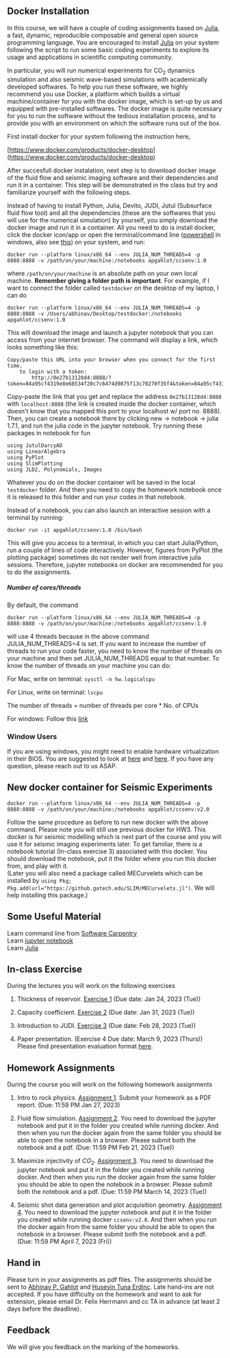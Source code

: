 

<!-- # Installation

The assignments require [Julia](https://julialang.org) and Python 3 to be installed (Python 2 will not work).

For Windows, I recommend to use docker as [Devito](https://www.devitoproject.org) does not support Windows.

## Julia

To install julia follow

[https://julialang.org/downloads/](https://julialang.org/downloads/)

And install Julia 1.5

## Python

The recommended installation is via conda to have a stable environment.

[https://conda.io/miniconda.html](https://conda.io/miniconda.html)


## Packages

For the assignments, you will need a few python and julia packages. Please follow these instructions to install all of the packages in the order described here.

First, install Devito using `pip` (or `pip3`), or see the [Devito's GitHub page](https://github.com/devitocodes/devito) for installation with Conda and further information. The current release of [JUDI](https://github.com/slimgroup/JUDI.jl) requires Python 3 and the current Devito version. Run all of the following commands from the (bash) terminal command line (not in the Julia REPL):

```bash
pip install --user git+https://github.com/devitocodes/devito.git
```

Then install matplotlib by

```bash
pip install matplotlib
```

If these commands don't work, please replace `pip` by `pip3` and try it again.

For reading and writing seismic SEG-Y data, JUDI uses the [SegyIO](https://github.com/slimgroup/SegyIO.jl) package and matrix-free linear operators are based the [Julia Operator LIbrary](https://github.com/slimgroup/JOLI.jl/tree/master/src) (JOLI), we can install these 2 packages via:

```bash
julia -e 'using Pkg; Pkg.add(url="https://github.com/slimgroup/SegyIO.jl.git")'
julia -e 'using Pkg; Pkg.add(url="https://github.com/slimgroup/JOLI.jl.git")'
```

Once Devito, SegyIO and JOLI are installed, you can install [JUDI](https://github.com/slimgroup/JUDI.jl) with Julia's `Pkg.add`.

```bash
julia -e 'using Pkg; Pkg.add(url="https://github.com/slimgroup/JUDI.jl")'
```

Once you have JUDI installed, you need to point Julia's PyCall package to the Python version for which we previously installed Devito. To do this, copy-paste the following commands into the (bash) terminal:

```bash
export PYTHON=$(which python)
julia -e 'using Pkg; Pkg.build("PyCall")'
```

Again, try `which python3` if `which python` does not work.

You can verify your installation by running:

```bash
julia -e 'using Pkg; using JUDI; example=joinpath(dirname(pathof(JUDI)),"..","examples/scripts/modeling_basic_2D.jl");include(example);'
```

This command should finish without errors.

-->
## Docker Installation

In this course, we will have a couple of coding assignments based on [Julia](https://julialang.org/downloads/), a fast, dynamic, reproducible composable and general open source programming language. You are encouraged to install [Julia](https://julialang.org/downloads/) on your system following the script to run some basic coding experiments to explore its usage and applications in scientific computing community.

In particular, you will run numerical experiments for CO$_2$ dynamics simulation and also seismic wave-based simulations with academically developed softwares. To help you run these software, we highly recommend you use Docker, a platform which builds a virtual machine/container for you with the docker image, which is set-up by us and equipped with pre-installed softwares. The docker image is quite necessary for you to run the software without the tedious installation process, and to provide you with an environment on which the software runs out of the box.

First install docker for your system following the instruction here,

[https://www.docker.com/products/docker-desktop](https://www.docker.com/products/docker-desktop)

After succesfull docker instalation, next step is to download docker image of the fluid flow and seismic imaging software and their dependencies and run it in a container. This step will be demonstrated in the class but try and familiarize yourself with the following steps.

Instead of having to install Python, Julia, Devito, JUDI, Jutul (Subsurface fluid flow tool) and all the dependencies (these are the softwares that you will use for the numerical simulation) by yourself, you simply download the docker image and run it in a container. All you need to do is install docker, click the docker icon/app or open the terminal/command line ([powershell](https://www.howtogeek.com/662611/9-ways-to-open-powershell-in-windows-10/) in windows, also see [this](https://docs.microsoft.com/en-us/powershell/scripting/overview?view=powershell-7.2)) on your system, and run:

```
docker run --platform linux/x86_64 --env JULIA_NUM_THREADS=4 -p 8888:8888 -v /path/on/your/machine:/notebooks apgahlot/ccsenv:1.0
```
where `/path/on/your/machine` is an absolute path on your own local machine. **Remember giving a folder path is important**. For example, if I want to connect the folder called `testdocker` on the desktop of my laptop, I can do

```
docker run --platform linux/x86_64 --env JULIA_NUM_THREADS=4 -p 8888:8888 -v /Users/abhinav/Desktop/testdocker:/notebooks apgahlot/ccsenv:1.0
```

This will download the image and launch a jupyter notebook that you can access from your internet browser. The command will display a link, which looks something like this:

```
Copy/paste this URL into your browser when you connect for the first time,
    to login with a token:
        http://0e27b13128d4:8888/?token=84a95cf4319e8e68534f20c7c6474d9875f13c70270f35f4&token=84a95cf4319e8e68534f20c7c6474d9875f13c70270f35f4
```

Copy-paste the link that you get and replace the address `0e27b13128d4:8888` with `localhost:8888` (the link is created inside the docker container, which doesn't know that you mapped this port to your localhost w/ port no. 8888). Then, you can create a notebook there by clicking new -> notebook -> julia 1.7.1, and run the julia code in the jupyter notebook. Try running these packages in notebook for fun

```
using JutulDarcyAD
using LinearAlgebra
using PyPlot
using SlimPlotting
using JLD2, Polynomials, Images
```

<!--
Remember, the jupyter notebooks on the docker container don't stay there forever. Therefore, if you are half way on the homework and want to close the jupyter notebook, please remember to save the notebook to your local machine. If you do not want to save the notebook every time when you close the notebook, you can actually connect a folder on your machine to the docker container by
-->

Whatever you do on the docker container will be saved in the local `testdocker` folder. And then you need to copy the homework notebook once it is released to this folder and run your codes in that notebook.

Instead of a notebook, you can also launch an interactive session with a terminal by running:

```
docker run -it apgahlot/ccsenv:1.0 /bin/bash
```

This will give you access to a terminal, in which you can start Julia/Python, run a couple of lines of code interactively. However, figures from PyPlot (the plotting package) sometimes do not render well from interactive julia sessions. Therefore, jupyter notebooks on docker are recommended for you to do the assignments.

##### Number of cores/threads

By default, the command

```
docker run --platform linux/x86_64 --env JULIA_NUM_THREADS=4 -p 8888:8888 -v /path/on/your/machine:/notebooks apgahlot/ccsenv:1.0
```
will use 4 threads because in the above command JULIA_NUM_THREADS=4 is set. If you want to increase the number of threads to run your code faster, you need to know the number of threads on your machine and then set JULIA_NUM_THREADS equal to that number. To know the number of threads on your machine you can do:

For Mac, write on terminal: `sysctl -n hw.logicalcpu`

For Linux, write on terminal: `lscpu` 

The number of threads = number of threads per core * No. of CPUs

For windows: Follow this [link](https://www.intel.com/content/www/us/en/support/articles/000029254/processors.html#:~:text=Through%20Windows%20Task%20Manager%3A,Cores%20and%20Logical%20Processors%20(Threads))

### Window Users

If you are using windows, you might need to enable hardware virtualization in their BIOS. You are suggested to look at [here](https://www.virtualmetric.com/blog/how-to-enable-hardware-virtualization) and [here](https://bce.berkeley.edu/enabling-virtualization-in-your-pc-bios.html). If you have any question, please reach out to us ASAP.

## New docker container for Seismic Experiments

```
docker run --platform linux/x86_64 --env JULIA_NUM_THREADS=4 -p 8888:8888 -v /path/on/your/machine:/notebooks apgahlot/ccsenv:v2.0
```
Follow the same procedure as before to run new docker with the above command. Please note you will still use previous docker for HW3. This docker is for seismic modelling which is next part of the course and you will use it for seismic imaging experiments later. To get familiar, there is a notebook tutorial (In-class exercise 3) associated with this docker. You should download the notebook, put it the folder where you run this docker from, and play with it.  
(Later you will also need a package called MECurvelets which can be installed by ```using Pkg; Pkg.add(url="https://github.gatech.edu/SLIM/MECurvelets.jl")```. We will help installing this package.)

## Some Useful Material

Learn command line from [Software Carpentry](https://software-carpentry.org/)    
Learn [jupyter notebook](https://jupyter.org/)    
Learn [Julia](https://julialang.org/learning/)    

## In-class Exercise

During the lectures you will work on the following exercises

1. Thickness of reservoir. [Exercise 1](exercise/exercise1.md) (Due date: Jan 24, 2023 (Tue))

2. Capacity coefficient. [Exercise 2](exercise/exercise2.md) (Due date: Jan 31, 2023 (Tue))

3. Introduction to JUDI. [Exercise 3](exercise/CCS8803_JUDI_Tutorial.ipynb) (Due date: Feb 28, 2023 (Tue))

4. Paper presentation. (Exercise 4 Due date: March 9, 2023 (Thurs))  
Please find presentation evaluation format [here](exercise/present_eval_form.pdf).


## Homework Assignments

During the course you will work on the following homework assignments

1. Intro to rock physics. [Assignment 1](Assignments/homework1.md). Submit your homework as a PDF report. (Due: 11:59 PM Jan 27, 2023)

2. Fluid flow simulation. [Assignment 2](Assignments/CCS8803_HW2.ipynb). You need to download the jupyter notebook and put it in the folder you created while running docker. And then when you run the docker again from the same folder you should be able to open the notebook in a browser. Please submit both the notebook and a pdf. (Due: 11:59 PM Feb 21, 2023 (Tue))

3. Maximize injectivity of $CO_{2}$. [Assignment 3](Assignments/CCS8803_HW3_v2.ipynb). You need to download the jupyter notebook and put it in the folder you created while running docker. And then when you run the docker again from the same folder you should be able to open the notebook in a browser. Please submit both the notebook and a pdf. (Due: 11:59 PM March 14, 2023 (Tue))

4. Seismic shot data generation and plot acquisition geometry. [Assignment 4](Assignments/CCS8803_Seismic_Geometries_HW4.ipynb). You need to download the jupyter notebook and put it in the folder you created while running docker ```ccsenv:v2.0```. And then when you run the docker again from the same folder you should be able to open the notebook in a browser. Please submit both the notebook and a pdf. (Due: 11:59 PM April 7, 2023 (Fri))

<!--
3. Wavefield extrapolation and migration. [Assignment 3](Assignments/Exercise3.md) (Due: 3:30 PM March 29, 2022)

4. From processing to inversion I. [Assignment 4](Assignments/Exercise5.md) (Due: 3:30 PM April 12, 2022) -->

<!--
4. Seismic imaging with sparsity-promoting least-squares migration. [Assignment 4](Assignments/Exercise7.md) (Due: 3:30 PM April 4, 2022)

1. A first look at seismic data. [Intro to julia](Assignments/introduction_to_julia.md) [Exercise 1](Assignments/Exercise1.md) [[Solution]](https://www.slim.eos.ubc.ca/Teaching/EOSC454/exercise1_sol.html)

2. NMO correction and velocity analysis [Exercise 2](Assignments/Exercise2.md)

3. Wavefield extrapolation and migration. [Exercise 3](Assignments/Exercise3.md)

4. Fourier, Radon and filtering.[Exercise 4](Assignments/Exercise4.md)

5. From processing to inversion I.[Exercise 5](Assignments/Exercise5.md)

6. From processing to inversion II. [Exercise 6](Assignments/Exercise6.md)

7. Full Waveform inversion. [Exercise 7](Assignments/Exercise7.md)

These exercises will introduce you to the [Julia programming language](https://julialang.org), [Devito](https://www.devitoproject.org)-a Domain-specific Language (DSL) for automatic code generation for highly optimized finite differences, and [Judi](https://github.com/slimgroup/JUDI.jl)-a framework for large-scale seismic modeling and inversion and designed to enable rapid translations of algorithms to fast and efficient code that scales to industry-size problems.

-->

## Hand in

Please turn in your assignments as pdf files. The assignments should be sent to [Abhinav P. Gahlot](mailto:agahlot8@gatech.edu) and [Huseyin Tuna Erdinc](mailto:herdinc3@gatech.edu). Late hand-ins are not accepted. If you have difficulty on the homework and want to ask for extension, please email Dr. Felix Herrmann and cc TA in advance (at least 2 days before the deadline).

## Feedback

We will give you feedback on the marking of the homeworks.